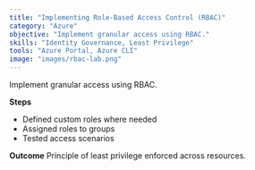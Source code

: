 ```yaml
---
title: "Implementing Role-Based Access Control (RBAC)"
category: "Azure"
objective: "Implement granular access using RBAC."
skills: "Identity Governance, Least Privilege"
tools: "Azure Portal, Azure CLI"
image: "images/rbac-lab.png"
---
```


Implement granular access using RBAC.

**Steps**
- Defined custom roles where needed
- Assigned roles to groups
- Tested access scenarios

**Outcome**
Principle of least privilege enforced across resources.
